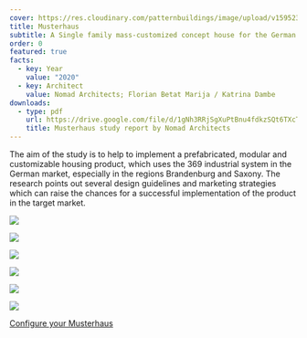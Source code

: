 ```yaml
---
cover: https://res.cloudinary.com/patternbuildings/image/upload/v1595232969/projects/musterhaus/rendering_6_j2y4pb.jpg
title: Musterhaus
subtitle: A Single family mass-customized concept house for the German market
order: 0
featured: true
facts:
  - key: Year
    value: "2020"
  - key: Architect
    value: Nomad Architects; Florian Betat Marija / Katrina Dambe
downloads:
  - type: pdf
    url: https://drive.google.com/file/d/1gNh3RRjSgXuPtBnu4fdkzSQt6TXcTNYm/view?usp=sharing
    title: Musterhaus study report by Nomad Architects
---
```

The aim of the study is to help to implement a prefabricated, modular and customizable housing product, which uses the 369 industrial system in the German market, especially in the regions Brandenburg and Saxony. The research points out several design guidelines and marketing strategies which can raise the chances for a successful implementation of the product in the target market.

![](https://res.cloudinary.com/patternbuildings/image/upload/v1595232969/projects/musterhaus/rendering_1_gawijm.jpg)

![](https://res.cloudinary.com/patternbuildings/image/upload/v1595232969/projects/musterhaus/rendering_2_udqpn2.jpg)

![](https://res.cloudinary.com/patternbuildings/image/upload/v1595232969/projects/musterhaus/rendering_3_rkplwz.jpg)



![](https://res.cloudinary.com/patternbuildings/image/upload/v1595232969/projects/musterhaus/rendering_4_yn50ew.jpg)

![](https://res.cloudinary.com/patternbuildings/image/upload/v1595232969/projects/musterhaus/rendering_5_t6vhm9.jpg)

![](https://res.cloudinary.com/patternbuildings/image/upload/v1595232969/projects/musterhaus/rendering_7_vwykgc.jpg)

[Configure your Musterhaus](https://configurator.creatomus.com/project/musterhaus)